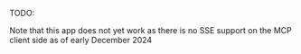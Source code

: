 TODO:

Note that this app does not yet work as there is no SSE support on the MCP client side as of early December 2024

